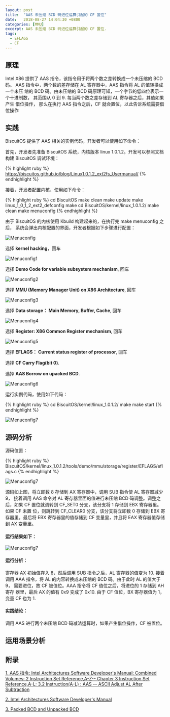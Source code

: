 ```yaml
---
layout: post
title:  "AAS 未压缩 BCD 码进位运算引起的 CF 置位"
date:   2018-08-27 14:04:30 +0800
categories: [MMU]
excerpt: AAS 未压缩 BCD 码进位运算引起的 CF 置位.
tags:
  - EFLAGS
  - CF
---
```


## 原理

Intel X86 提供了 AAS 指令，该指令用于将两个数之差转换成一个未压缩的 BCD 码。
AAS 指令中，两个数的差存储在 AL 寄存器中，AAS 指令将 AL 的值转换成一个未压
缩的 BCD 码。由未压缩的 BCD 码原理可知，一个字节的低四位表示一个十进制数，
其范围从 0 到 9. 每当两个数之差存储到 AL 寄存器之后，其值如果产生 借位操作，
那么在执行 AAS 指令之后，CF 就会置位，以此告诉系统需要借位操作

## 实践

BiscuitOS 提供了 AAS 相关的实例代码，开发者可以使用如下命令：

首先，开发者先准备 BiscuitOS 系统，内核版本 linux 1.0.1.2。开发可以参照文档
构建 BiscuitOS 调试环境：

{% highlight ruby %}
https://biscuitos.github.io/blog/Linux1.0.1.2_ext2fs_Usermanual/
{% endhighlight %}


接着，开发者配置内核，使用如下命令：

{% highlight ruby %}
cd BiscuitOS
make clean
make update
make linux_1_0_1_2_ext2_defconfig
make
cd BiscuitOS/kernel/linux_1.0.1.2/
make clean
make menuconfig
{% endhighlight %}

由于 BiscuitOS 的内核使用 Kbuild 构建起来的，在执行完 make menuconfig 之后，
系统会弹出内核配置的界面，开发者根据如下步骤进行配置：

![Menuconfig](https://raw.githubusercontent.com/EmulateSpace/PictureSet/master/BiscuitOS/kernel/MMU000003.png)

选择 **kernel hacking**，回车

![Menuconfig1](https://raw.githubusercontent.com/EmulateSpace/PictureSet/master/BiscuitOS/kernel/MMU000004.png)

选择 **Demo Code for variable subsystem mechanism**, 回车

![Menuconfig2](https://raw.githubusercontent.com/EmulateSpace/PictureSet/master/BiscuitOS/kernel/MMU000005.png)

选择 **MMU (Memory Manager Unit) on X86 Architecture**, 回车

![Menuconfig3](https://raw.githubusercontent.com/EmulateSpace/PictureSet/master/BiscuitOS/kernel/MMU000006.png)

选择 **Data storage： Main  Memory, Buffer, Cache**, 回车

![Menuconfig4](https://raw.githubusercontent.com/EmulateSpace/PictureSet/master/BiscuitOS/kernel/MMU000007.png)

选择 **Register: X86 Common Register mechanism**, 回车

![Menuconfig5](https://raw.githubusercontent.com/EmulateSpace/PictureSet/master/BiscuitOS/kernel/MMU000008.png)

选择 **EFLAGS： Current status register of processor**, 回车

选择 **CF    Carry Flag(bit 0)**.

选择 **AAS   Borrow on upacked BCD**.

![Menuconfig6](https://raw.githubusercontent.com/EmulateSpace/PictureSet/master/BiscuitOS/kernel/MMU000015.png)

运行实例代码，使用如下代码：

{% highlight ruby %}
cd BiscuitOS/kernel/linux_1.0.1.2/
make 
make start
{% endhighlight %}

![Menuconfig7](https://raw.githubusercontent.com/EmulateSpace/PictureSet/master/BiscuitOS/kernel/MMU000016.png)

## 源码分析

源码位置：

{% highlight ruby %}
BiscuitOS/kernel/linux_1.0.1.2/tools/demo/mmu/storage/register/EFLAGS/eflags.c
{% endhighlight %}

![Menuconfig7](https://raw.githubusercontent.com/EmulateSpace/PictureSet/master/BiscuitOS/kernel/MMU000017.png)

源码如上图，将立即数 8 存储到 AX 寄存器中，调用 SUB 指令使 AL 寄存器减少 9，
接着调用 AAS 命令对 AL 寄存器里面的值进行未压缩 BCD 码调整。调整之后，如果 
CF 置位就调转到 CF_SET0 分支，该分支将 1 存储到 EBX 寄存器里。如果 CF 未置
位，则跳转到 CF_CLEAR0 分支，该分支将立即数 0 存储到 EBX 寄存器里。最后将 
EBX 寄存器里的值存储到 CF 变量里，并且将 EAX 寄存器值存储到 AX 变量里。

#### 运行结果如下：

![Menuconfig7](https://raw.githubusercontent.com/EmulateSpace/PictureSet/master/BiscuitOS/kernel/MMU000018.png)

#### 运行分析：

寄存器 AX 初始值存入 8，然后调用 SUB 指令之后，AL 寄存器的值变为 10. 接着
调用 AAA 指令，将 AL 的内容转换成未压缩的 BCD 码。由于此时 AL 的值大于 9， 
需要进位，故 CF 被值位。AAA 指令将 CF 值位之后，将进位的 1 存储到 AH 寄存
器里，最后 AX 的值有 0x9 变成了 0x10. 由于 CF 值位，BX 寄存器值为 1， 变量 
CF 也为 1.

#### 实践结论：

调用 AAS 进行两个未压缩 BCD 码减法运算时，如果产生借位操作，CF 被置位。

## 运用场景分析

## 附录

[1. AAS 指令: Intel Architectures Software Developer's Manual: Combined Volumes: 2 Instruction Set Reference,A-Z-- Chapter 3 Instruction Set Reference,A-L: 3.2 Instruction(A-L) : AAS -- ASCII Adjust AL After Subtraction](https://software.intel.com/en-us/articles/intel-sdm)

[2. Intel Architectures Software Developer's Manual](https://github.com/BiscuitOS/Documentation/blob/master/Datasheet/Intel-IA32_DevelopmentManual.pdf)

[3. Packed BCD and Unpacked BCD](https://github.com/BuddyZhang1/Kernel/tree/master/tools/demo/Data/Base/BCD)
